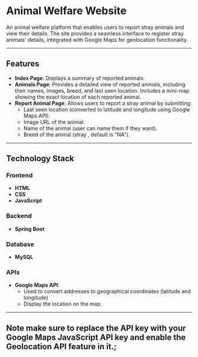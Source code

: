 # Animal Welfare Website

An animal welfare platform that enables users to report stray animals and view their details. The site provides a seamless interface to register stray animals' details, integrated with Google Maps for geolocation functionality.

---

## Features
- **Index Page**: Displays a summary of reported animals.
- **Animals Page**: Provides a detailed view of reported animals, including their names, images, breed, and last seen location. Includes a mini-map showing the exact location of each reported animal.
- **Report Animal Page**: Allows users to report a stray animal by submitting:
  - Last seen location (converted to latitude and longitude using Google Maps API).
  - Image URL of the animal.
  - Name of the animal (user can name them if they want).
  - Breed of the animal (stray , default is "NA").

---

## Technology Stack
### Frontend
- **HTML**
- **CSS**
- **JavaScript**

### Backend
- **Spring Boot**

### Database
- **MySQL**

### APIs
- **Google Maps API**: 
  - Used to convert addresses to geographical coordinates (latitude and longitude) 
  - Display the location on the map.
---
## Note make sure to replace the API key with your Google Maps JavaScript API key and enable the Geolocation API feature in it.;
